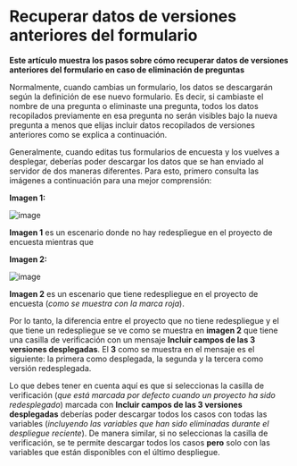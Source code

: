 # Recuperar datos de versiones anteriores del formulario

**Este artículo muestra los pasos sobre cómo recuperar datos de versiones anteriores del formulario en caso de eliminación de preguntas**

Normalmente, cuando cambias un formulario, los datos se descargarán según la definición de ese nuevo formulario. Es decir, si cambiaste el nombre de una pregunta o eliminaste una pregunta, todos los datos recopilados previamente en esa pregunta no serán visibles bajo la nueva pregunta a menos que elijas incluir datos recopilados de versiones anteriores como se explica a continuación.

Generalmente, cuando editas tus formularios de encuesta y los vuelves a desplegar, deberías poder descargar los datos que se han enviado al servidor de dos maneras diferentes. Para esto, primero consulta las imágenes a continuación para una mejor comprensión:

**Imagen 1:**

![image](/images/recovering_previous_formdata/no_redeployment.jpg)

**Imagen 1** es un escenario donde no hay redespliegue en el proyecto de encuesta mientras que

**Imagen 2:**

![image](/images/recovering_previous_formdata/redeployment.jpg)

**Imagen 2** es un escenario que tiene redespliegue en el proyecto de encuesta (*como se muestra con la marca roja*).

Por lo tanto, la diferencia entre el proyecto que no tiene redespliegue y el que tiene un redespliegue se ve como se muestra en **imagen 2** que tiene una casilla de verificación con un mensaje **Incluir campos de las 3 versiones desplegadas**. El **3** como se muestra en el mensaje es el siguiente: la primera como desplegada, la segunda y la tercera como versión redesplegada.

Lo que debes tener en cuenta aquí es que si seleccionas la casilla de verificación (*que está marcada por defecto cuando un proyecto ha sido redesplegado*) marcada con **Incluir campos de las 3 versiones desplegadas** deberías poder descargar todos los casos con todas las variables (*incluyendo las variables que han sido eliminadas durante el despliegue reciente*). De manera similar, si no seleccionas la casilla de verificación, se te permite descargar todos los casos **pero** solo con las variables que están disponibles con el último despliegue.